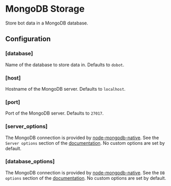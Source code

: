 # MongoDB Storage

Store bot data in a MongoDB database.

## Configuration

### [database]

Name of the database to store data in.  Defaults to `dobot`.

### [host]

Hostname of the MongoDB server.  Defaults to `localhost`.

### [port]

Port of the MongoDB server.  Defaults to `27017`.

### [server_options]

The MongoDB connection is provided by [node-mongodb-native](https://github.com/christkv/node-mongodb-native).  See the `Server options` section of the [documentation](https://github.com/christkv/node-mongodb-native/blob/master/docs/database.md).  No custom options are set by default.

### [database_options]

The MongoDB connection is provided by [node-mongodb-native](https://github.com/christkv/node-mongodb-native).  See the `DB options` section of the [documentation](https://github.com/christkv/node-mongodb-native/blob/master/docs/database.md).  No custom options are set by default.
